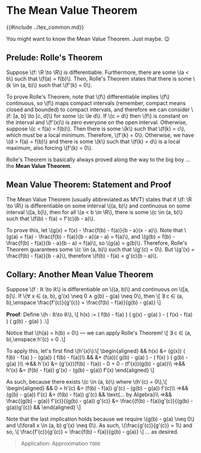 # The Mean Value Theorem

{{#include ../tex_common.md}}

You might want to know the Mean Value Theorem. Just maybe. 😉

## Prelude: Rolle's Theorem

Suppose \\(f: \R \to \R\\) is differentiable. Furthermore, there are some \\(a < b\\) such that \\(f(a) = f(b)\\). Then, Rolle's Theorem states that there is some \\(k \in (a, b)\\) such that \\(f'(k) = 0\\).

To prove Rolle's Theorem, note that \\(f\\) differentiable implies \\(f\\) continuous, so \\(f\\) maps compact intervals (remember, compact means closed and bounded) to compact intervals, and therefore we can consider \\(f: [a, b] \to [c, d]\\) for some \\(c \le d\\). If \\(c = d\\) then \\(f\\) is constant on the interval and \\(f'(x)\\) is zero everyone on the open interval. Otherwise, suppose \\(c < f(a) = f(b)\\). Then there is some \\(k\\) such that \\(f(k) = c\\), which must be a local minimum. Therefore, \\(f'(k) = 0\\). Otherwise, we have \\(d > f(a) = f(b)\\) and there is some \\(k\\) such that \\(f(k) = d\\) is a local maximum, also forcing \\(f'(k) = 0\\).

Rolle's Theorem is basically always proved along the way to the big boy ... the **Mean Value Theorem**.

## Mean Value Theorem: Statement and Proof

The Mean Value Theorem (usually abbreviated as MVT) states that if \\(f: \R \to \R\\) is differentiable on some interval \\((a, b)\\) and continuous on some interval \\([a, b]\\), then for all \\(a < b \in \R\\), there is some \\(c \in (a, b)\\) such that \\(f(b) - f(a) = f'(c)(b - a)\\).

To prove this, let \\(g(x) = f(x) - \frac{f(b) - f(a)}{b - a}(x - a)\\). Note that \\(g(a) = f(a) - \frac{f(b) - f(a)}{b - a}(a - a) = f(a)\\), and \\(g(b) = f(b) - \frac{f(b) - f(a)}{b - a}(b - a) = f(a)\\), so \\(g(a) = g(b)\\). Therefore, Rolle's Theorem guarantees some \\(c \in (a, b)\\) such that \\(g'(c) = 0\\). But \\(g'(x) = \frac{f(b) - f(a)}{b - a}\\), therefore \\(f(b) - f(a) = g'(c)(b - a)\\).

## Collary: Another Mean Value Theorem

Suppose \\(f : ℝ \to ℝ\\) is differentiable on \\((a, b)\\) and continuous on \\([a, b]\\). If \\(∀ x ∈ (a, b), g'(x) \neq 0 ∧ g(b) - g(a) \neq 0\\), then
\\[
    ∃ c ∈ (a, b),\enspace \frac{f'(c)}{g'(c)} = \frac{f(b) - f(a)}{g(b) - g(a)}
\\]

**Proof**: Define \\(h : ℝ\to ℝ\\), \\[
    h(x) := ( f(b) - f(a) ) ( g(x) - g(a) ) - ( f(x) - f(a) ) ( g(b) - g(a) )
.\\]

Notice that \\(h(a) = h(b) = 0\\) &mdash; we can apply Rolle's Theorem! \\[
    ∃ c ∈ (a, b),\enspace h'(c) = 0
.\\]

To apply this, let's first find \\(h'(x)\\):\\[
\begin{aligned}
    && h(x) &= (g(x)) ( f(b) - f(a) ) - (g(a)) ( f(b) - f(a))\\\\ && &+ (f(a))( g(b) - g(a) ) - ( f(x) ) ( g(b) - g(a) )\\\\
    ⇒&& h'(x) &= (g'(x))(f(b) - f(a)) - 0 + 0 - (f'(x))(g(b) - g(a))\\\\
    ⇒&& h'(x) &= (f(b) - f(a)) g'(x) - (g(b) - g(a)) f'(x)
\end{aligned}
\\]

As such, because there exists \\(c \in (a, b)\\) where \\(h'(c) = 0\\),\\[
\begin{aligned}
    && 0 = h'(c) &= (f(b) - f(a)) g'(c) - (g(b) - g(a)) f'(c)\\\\
    ⇒&& (g(b) - g(a)) f'(c) &= (f(b) - f(a)) g'(c) && \text{... by Algebra}\\\\
    ⇒&& \frac{(g(b) - g(a)) f'(c)}{(g(b) - g(a)) g'(c)} &= \frac{(f(b) - f(a))g'(c)}{(g(b) - g(a))g'(c)} && 
\end{aligned}
\\]

Note that the last implication holds because we require \\(g(b) - g(a) \neq 0\\) and \\(\forall x \in (a, b) g'(x) \neq 0\\). As such, \\(\frac{g'(c)}{g'(c)} = 1\\) and so, \\[
    \frac{f'(c)}{g'(c)} = \frac{f(b) - f(a)}{g(b) - g(a)}
\\]
... as desired.

> Application: Approximation
> `TODO`

